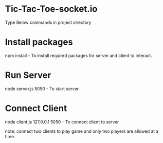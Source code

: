 # Tic-Tac-Toe-socket.io

Type Below commands in project directory

# Install packages
npm install - To install required packages for server and client to interact.

# Run Server
node server.js 5050  - To start server.

# Connect Client
node client.js 127.0.0.1 5050  - To connect client to server

note: connect two clients to play game and only two players are allowed at a time.
